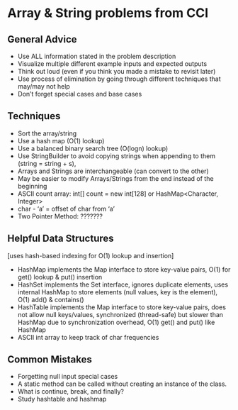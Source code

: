 # Array & String problems from CCI

## General Advice
* Use ALL information stated in the problem description
* Visualize multiple different example inputs and expected outputs
* Think out loud (even if you think you made a mistake to revisit later)
* Use process of elimination by going through different techniques that may/may not help
* Don’t forget special cases and base cases

## Techniques
* Sort the array/string
* Use a hash map (O(1) lookup)
* Use a balanced binary search tree (O(logn) lookup)
* Use StringBuilder to avoid copying strings when appending to them (string = string + s),
* Arrays and Strings are interchangeable (can convert to the other)
* May be easier to modify Arrays/Strings from the end instead of the beginning
* ASCII count array: int[] count = new int[128] or HashMap<Character, Integer>
* char - ‘a’ = offset of char from ‘a’
* Two Pointer Method: ???????

## Helpful Data Structures 
[uses hash-based indexing for O(1) lookup and insertion]
* HashMap implements the Map interface to store key-value pairs, O(1) for get() lookup & put() insertion
* HashSet implements the Set interface, ignores duplicate elements, uses internal HashMap to store elements (null values, key is the element), O(1) add() & contains()
* HashTable implements the Map interface to store key-value pairs, does not allow null keys/values, synchronized (thread-safe) but slower than HashMap due to synchronization overhead, O(1) get() and put() like HashMap
* ASCII int array to keep track of char frequencies

## Common Mistakes
* Forgetting null input special cases
* A static method can be called without creating an instance of the class.
* What is continue, break, and finally?
* Study hashtable and hashmap
